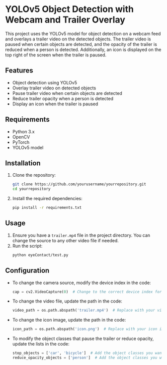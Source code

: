 # YOLOv5 Object Detection with Webcam and Trailer Overlay

This project uses the YOLOv5 model for object detection on a webcam feed and overlays a trailer video on the detected objects. The trailer video is paused when certain objects are detected, and the opacity of the trailer is reduced when a person is detected. Additionally, an icon is displayed on the top right of the screen when the trailer is paused.

## Features

- Object detection using YOLOv5
- Overlay trailer video on detected objects
- Pause trailer video when certain objects are detected
- Reduce trailer opacity when a person is detected
- Display an icon when the trailer is paused

## Requirements

- Python 3.x
- OpenCV
- PyTorch
- YOLOv5 model

## Installation

1. Clone the repository:
   ```bash
   git clone https://github.com/yourusername/yourrepository.git
   cd yourrepository
   ```

2. Install the required dependencies:
   ```bash
   pip install -r requirements.txt
   ```

## Usage

1. Ensure you have a `trailer.mp4` file in the project directory. You can change the source to any other video file if needed.
2. Run the script:
   ```bash
   python eyeContact/test.py
   ```

## Configuration

- To change the camera source, modify the device index in the code:
  ```python
  cap = cv2.VideoCapture(0)  # Change to the correct device index for your camera
  ```

- To change the video file, update the path in the code:
  ```python
  video_path = os.path.abspath('trailer.mp4')  # Replace with your video file path
  ```

- To change the icon image, update the path in the code:
  ```python
  icon_path = os.path.abspath('icon.png')  # Replace with your icon image path
  ```

- To modify the object classes that pause the trailer or reduce opacity, update the lists in the code:
  ```python
  stop_objects = ['car', 'bicycle']  # Add the object classes you want to stop the video
  reduce_opacity_objects = ['person']  # Add the object classes you want to reduce the opacity
  ```
